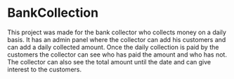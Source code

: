 # BankCollection
This project was made for the bank collector who collects money on a daily basis. It has an admin panel where the collector can add his customers and can add a daily collected amount.
Once the daily collection is paid by the customers the collector can see who has paid the amount and who has not. The collector can also see the total amount until the date and can give interest to the customers.

